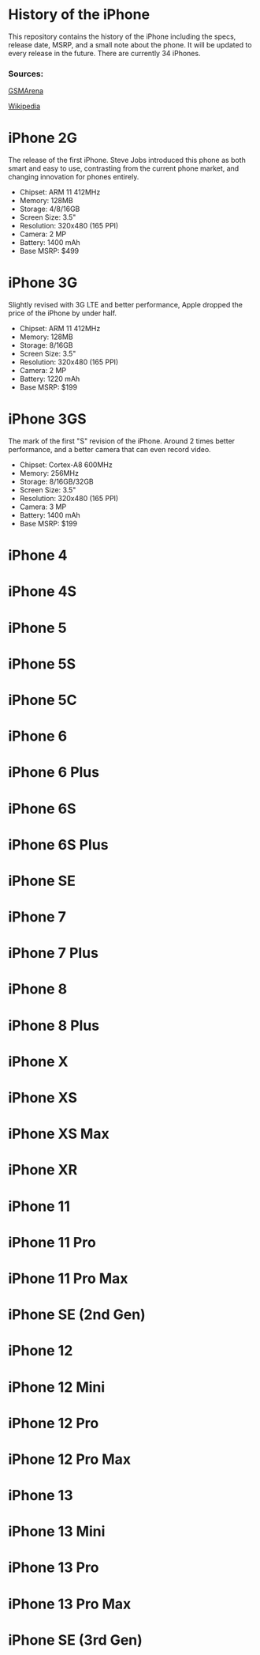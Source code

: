 # History of the iPhone

This repository contains the history of the iPhone including the specs, release date, MSRP, and a small note about the phone. It will be updated to every release in the future. There are currently 34 iPhones.

### Sources: 

[GSMArena](https://m.gsmarena.com/)

[Wikipedia](https://en.m.wikipedia.org/wiki/Main_Page)


# iPhone 2G 

The release of the first iPhone. Steve Jobs introduced this phone as both smart and easy to use, contrasting from the current phone market, and changing innovation for phones entirely. 

- Chipset: ARM 11 412MHz
- Memory: 128MB
- Storage: 4/8/16GB
- Screen Size: 3.5"
- Resolution: 320x480 (165 PPI)
- Camera: 2 MP
- Battery: 1400 mAh
- Base MSRP: $499


# iPhone 3G 

Slightly revised with 3G LTE and better performance, Apple dropped the price of the iPhone by under half.

- Chipset: ARM 11 412MHz
- Memory: 128MB
- Storage: 8/16GB
- Screen Size: 3.5"
- Resolution: 320x480 (165 PPI)
- Camera: 2 MP
- Battery: 1220 mAh
- Base MSRP: $199


# iPhone 3GS

The mark of the first "S" revision of the iPhone. Around 2 times better performance, and a better camera that can even record video.

- Chipset: Cortex-A8 600MHz
- Memory: 256MHz
- Storage: 8/16GB/32GB
- Screen Size: 3.5"
- Resolution: 320x480 (165 PPI)
- Camera: 3 MP
- Battery: 1400 mAh
- Base MSRP: $199

# iPhone 4


# iPhone 4S


# iPhone 5


# iPhone 5S


# iPhone 5C


# iPhone 6


# iPhone 6 Plus


# iPhone 6S 


# iPhone 6S Plus


# iPhone SE 


# iPhone 7


# iPhone 7 Plus


# iPhone 8


# iPhone 8 Plus


# iPhone X


# iPhone XS


# iPhone XS Max


# iPhone XR


# iPhone 11


# iPhone 11 Pro


# iPhone 11 Pro Max


# iPhone SE (2nd Gen)


# iPhone 12


# iPhone 12 Mini


# iPhone 12 Pro


# iPhone 12 Pro Max


# iPhone 13 


# iPhone 13 Mini


# iPhone 13 Pro


# iPhone 13 Pro Max


# iPhone SE (3rd Gen)
